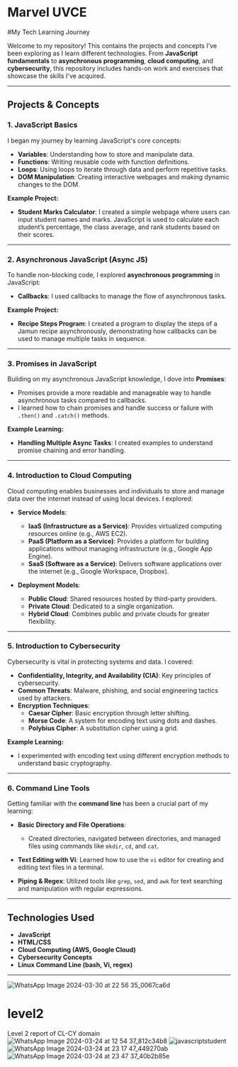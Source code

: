 <h1>Marvel UVCE</h1>
#My Tech Learning Journey

Welcome to my repository! This contains the projects and concepts I’ve been exploring as I learn different technologies. From **JavaScript fundamentals** to **asynchronous programming**, **cloud computing**, and **cybersecurity**, this repository includes hands-on work and exercises that showcase the skills I've acquired.

---

## Projects & Concepts

### 1. **JavaScript Basics**
I began my journey by learning JavaScript's core concepts:
- **Variables**: Understanding how to store and manipulate data.
- **Functions**: Writing reusable code with function definitions.
- **Loops**: Using loops to iterate through data and perform repetitive tasks.
- **DOM Manipulation**: Creating interactive webpages and making dynamic changes to the DOM.

**Example Project:**
- **Student Marks Calculator**: I created a simple webpage where users can input student names and marks. JavaScript is used to calculate each student’s percentage, the class average, and rank students based on their scores.

---

### 2. **Asynchronous JavaScript (Async JS)**
To handle non-blocking code, I explored **asynchronous programming** in JavaScript:
- **Callbacks**: I used callbacks to manage the flow of asynchronous tasks.
  
**Example Project:**
- **Recipe Steps Program**: I created a program to display the steps of a Jamun recipe asynchronously, demonstrating how callbacks can be used to manage multiple tasks in sequence.

---

### 3. **Promises in JavaScript**
Building on my asynchronous JavaScript knowledge, I dove into **Promises**:
- Promises provide a more readable and manageable way to handle asynchronous tasks compared to callbacks.
- I learned how to chain promises and handle success or failure with `.then()` and `.catch()` methods.

**Example Learning:**
- **Handling Multiple Async Tasks**: I created examples to understand promise chaining and error handling.

---

### 4. **Introduction to Cloud Computing**
Cloud computing enables businesses and individuals to store and manage data over the internet instead of using local devices. I explored:
- **Service Models**:
  - **IaaS (Infrastructure as a Service)**: Provides virtualized computing resources online (e.g., AWS EC2).
  - **PaaS (Platform as a Service)**: Provides a platform for building applications without managing infrastructure (e.g., Google App Engine).
  - **SaaS (Software as a Service)**: Delivers software applications over the internet (e.g., Google Workspace, Dropbox).

- **Deployment Models**:
  - **Public Cloud**: Shared resources hosted by third-party providers.
  - **Private Cloud**: Dedicated to a single organization.
  - **Hybrid Cloud**: Combines public and private clouds for greater flexibility.

---

### 5. **Introduction to Cybersecurity**
Cybersecurity is vital in protecting systems and data. I covered:
- **Confidentiality, Integrity, and Availability (CIA)**: Key principles of cybersecurity.
- **Common Threats**: Malware, phishing, and social engineering tactics used by attackers.
- **Encryption Techniques**:
  - **Caesar Cipher**: Basic encryption through letter shifting.
  - **Morse Code**: A system for encoding text using dots and dashes.
  - **Polybius Cipher**: A substitution cipher using a grid.

**Example Learning:**
- I experimented with encoding text using different encryption methods to understand basic cryptography.

---

### 6. **Command Line Tools**
Getting familiar with the **command line** has been a crucial part of my learning:
- **Basic Directory and File Operations**:
  - Created directories, navigated between directories, and managed files using commands like `mkdir`, `cd`, and `cat`.
  
- **Text Editing with Vi**: Learned how to use the `vi` editor for creating and editing text files in a terminal.
  
- **Piping & Regex**: Utilized tools like `grep`, `sed`, and `awk` for text searching and manipulation with regular expressions.

---

## Technologies Used

- **JavaScript**
- **HTML/CSS**
- **Cloud Computing (AWS, Google Cloud)**
- **Cybersecurity Concepts**
- **Linux Command Line (bash, Vi, regex)**

---


![WhatsApp Image 2024-03-30 at 22 56 35_0067ca6d](https://github.com/shreyasu2004/level2/assets/154904527/34ce404c-684b-4091-b18f-9d1e04e9743f)
# level2
Level 2 report of CL-CY domain
![WhatsApp Image 2024-03-24 at 12 54 37_812c34b8](https://github.com/shreyasu2004/level2/assets/154904527/438a0401-a2c9-4729-880f-7ea9a5c172e5)
![javascriptstudent](https://github.com/shreyasu2004/level2/assets/154904527/60afb1f1-dcc0-4b03-bba3-286c57df827b)
![WhatsApp Image 2024-03-24 at 23 17 47_449270ab](https://github.com/shreyasu2004/level2/assets/154904527/f1587435-c2d7-4ac8-8eb6-d86a31365c3b)
![WhatsApp Image 2024-03-24 at 23 47 37_40b2b85e](https://github.com/shreyasu2004/level2/assets/154904527/1751d121-8db9-40b1-a0c0-61b1de4e4851)
